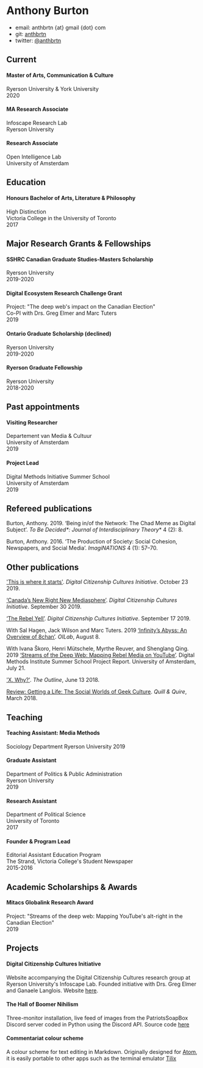 # Anthony Burton

  - email: anthbrtn {at} gmail {dot} com
  - git: [anthbrtn](https://github.com/anthbrtn)
  - twitter: [\@anthbrtn](https://twitter.com/anthbrtn)

## Current

#### Master of Arts, Communication & Culture
Ryerson University & York University  
2020

#### MA Research Associate

Infoscape Research Lab  
Ryerson University

#### Research Associate

Open Intelligence Lab  
University of Amsterdam

## Education

#### Honours Bachelor of Arts, Literature & Philosophy

High Distinction  
Victoria College in the University of Toronto  
2017

## Major Research Grants & Fellowships

#### SSHRC Canadian Graduate Studies-Masters Scholarship

Ryerson University  
2019-2020

#### Digital Ecosystem Research Challenge Grant

Project: "The deep web's impact on the Canadian Election"  
Co-PI with Drs. Greg Elmer and Marc Tuters  
2019

#### Ontario Graduate Scholarship (declined)

Ryerson University  
2019-2020

#### Ryerson Graduate Fellowship

Ryerson University  
2018-2020

## Past appointments

#### Visiting Researcher

Departement van Media & Cultuur  
University of Amsterdam  
2019

#### Project Lead

Digital Methods Initiative Summer School  
University of Amsterdam  
2019

## Refereed publications

Burton, Anthony. 2019. ‘Being in/of the Network: The Chad Meme as Digital Subject’. *To Be Decided\*: Journal of Interdisciplinary Theory** 4 (2): 8.

Burton, Anthony. 2016. ‘The Production of Society: Social Cohesion, Newspapers, and Social Media’. *ImagiNATIONS* 4 (1): 57–70.

## Other publications

['This is where it starts'](https://dcc.infoscapelab.ca/projects/ecosystem/this-is-where-it-starts). *Digital Citizenship Cultures Initiative*. October 23 2019.

[‘Canada’s New Right New Mediasphere’](https://dcc.infoscapelab.ca/projects/ecosystem/new-right-new-mediasphere/). *Digital Citizenship Cultures Initiative*. September 30 2019. 

[‘The Rebel Yell’](https://dcc.infoscapelab.ca/projects/ecosystem/the-rebel-yell/). *Digital Citizenship Cultures Initiative*. September 17 2019. 

With Sal Hagen, Jack Wilson and Marc Tuters. 2019 [‘Infinity’s Abyss: An Overview of 8chan’](https://oilab.eu/infinitys-abyss-an-overview-of-8chan/. ). *OILab*, August 8. 

With Ivana Škoro, Henri Mütschele, Myrthe Reuver, and Shenglang Qing. 2019 [‘Streams of the Deep Web: Mapping Rebel Media on YouTube’](https://wiki.digitalmethods.net/Dmi/SummerSchool2019StreamsoftheDeepWeb). Digital Methods Institute Summer School Project Report. University of Amsterdam, July 21. 

['X. Why?'](https://theoutline.com/post/4919/x-why-does-tech-love-the-letter-x). *The Outline*, June 13 2018.

[Review: Getting a Life: The Social Worlds of Geek Culture](https://quillandquire.com/review/getting-a-life-the-social-worlds-of-geek-culture/). *Quill & Quire*, March 2018.

## Teaching

#### Teaching Assistant: Media Methods
Sociology Department
Ryerson University
2019

#### Graduate Assistant

Department of Politics & Public Administration  
Ryerson University  
2019

#### Research Assistant

Department of Political Science  
University of Toronto  
2017

#### Founder & Program Lead

Editorial Assistant Education Program  
The Strand, Victoria College's Student Newspaper  
2015-2016

## Academic Scholarships & Awards

#### Mitacs Globalink Research Award

Project: "Streams of the deep web: Mapping YouTube's alt-right in the Canadian Election"  
2019

## Projects

#### Digital Citizenship Cultures Initiative

Website accompanying the Digital Citizenship Cultures research group at Ryerson University's Infoscape Lab. Founded initiative with Drs. Greg Elmer and Ganaele Langlois. Website [here](https://dcc.infoscapelab.ca).

#### The Hall of Boomer Nihilism

Three-monitor installation, live feed of images from the PatriotsSoapBox Discord server coded in Python using the Discord API. Source code [here](https://github.com/anthbrtn/boomer-hall-of-nihilism)

#### Commentariat colour scheme

A colour scheme for text editing in Markdown. Originally designed for [Atom](https://atom.io/themes/commentariat), it is easily portable to other apps such as the terminal emulator [Tilix](https://github.com/anthbrtn/commentariat-tilix) 



